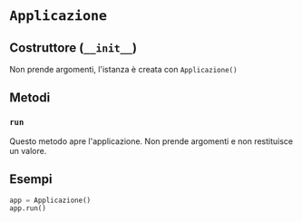 # `Applicazione`

## Costruttore (`__init__`)

Non prende argomenti, l'istanza è creata con `Applicazione()`

## Metodi

### `run`

Questo metodo apre l'applicazione. Non prende argomenti e non restituisce un
valore.

## Esempi

```python
app = Applicazione()
app.run()
```
